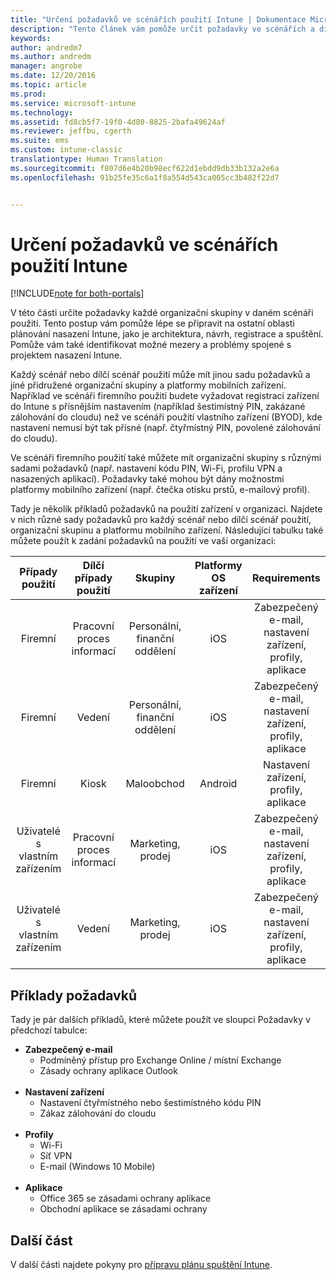 ```yaml
---
title: "Určení požadavků ve scénářích použití Intune | Dokumentace Microsoftu"
description: "Tento článek vám pomůže určit požadavky ve scénářích a dílčích scénářích použití při cloudové implementaci Microsoft Intune."
keywords: 
author: andredm7
ms.author: andredm
manager: angrobe
ms.date: 12/20/2016
ms.topic: article
ms.prod: 
ms.service: microsoft-intune
ms.technology: 
ms.assetid: fd8cb5f7-19f0-4d80-8825-2bafa49624af
ms.reviewer: jeffbu, cgerth
ms.suite: ems
ms.custom: intune-classic
translationtype: Human Translation
ms.sourcegitcommit: f807d6e4b20b98ecf622d1ebdd9db33b132a2e6a
ms.openlocfilehash: 91b25fe35c6a1f8a554d543ca005cc3b482f22d7


---
```


# <a name="determine-intune-use-case-scenario-requirements"></a>Určení požadavků ve scénářích použití Intune

[!INCLUDE[note for both-portals](../includes/note-for-both-portals.md)]

V této části určíte požadavky každé organizační skupiny v daném scénáři použití. Tento postup vám pomůže lépe se připravit na ostatní oblasti plánování nasazení Intune, jako je architektura, návrh, registrace a spuštění. Pomůže vám také identifikovat možné mezery a problémy spojené s projektem nasazení Intune.

Každý scénář nebo dílčí scénář použití může mít jinou sadu požadavků a jiné přidružené organizační skupiny a platformy mobilních zařízení. Například ve scénáři firemního použití budete vyžadovat registraci zařízení do Intune s přísnějším nastavením (například šestimístný PIN, zakázané zálohování do cloudu) než ve scénáři použití vlastního zařízení (BYOD), kde nastavení nemusí být tak přísné (např. čtyřmístný PIN, povolené zálohování do cloudu).

Ve scénáři firemního použití také můžete mít organizační skupiny s různými sadami požadavků (např. nastavení kódu PIN, Wi-Fi, profilu VPN a nasazených aplikací). Požadavky také mohou být dány možnostmi platformy mobilního zařízení (např. čtečka otisku prstů, e-mailový profil).

Tady je několik příkladů požadavků na použití zařízení v organizaci. Najdete v nich různé sady požadavků pro každý scénář nebo dílčí scénář použití, organizační skupinu a platformu mobilního zařízení. Následující tabulku také můžete použít k zadání požadavků na použití ve vaší organizaci:

| **Případy použití** | **Dílčí případy použití** | **Skupiny** | **Platformy OS zařízení** | **Requirements** |
|:---:|:---:|:---:|:---:|:---:|
| Firemní | Pracovní proces informací | Personální, finanční oddělení | iOS | Zabezpečený e-mail, nastavení zařízení, profily, aplikace |                                                          
| Firemní | Vedení | Personální, finanční oddělení | iOS | Zabezpečený e-mail, nastavení zařízení, profily, aplikace |                                                         
| Firemní | Kiosk | Maloobchod | Android | Nastavení zařízení, profily, aplikace |
| Uživatelé s vlastním zařízením | Pracovní proces informací | Marketing, prodej | iOS | Zabezpečený e-mail, nastavení zařízení, profily, aplikace |                                                         
| Uživatelé s vlastním zařízením | Vedení | Marketing, prodej | iOS | Zabezpečený e-mail, nastavení zařízení, profily, aplikace |

## <a name="examples-of-requirements"></a>Příklady požadavků

Tady je pár dalších příkladů, které můžete použít ve sloupci Požadavky v předchozí tabulce:

- **Zabezpečený e-mail**
    - Podmíněný přístup pro Exchange Online / místní Exchange
    - Zásady ochrany aplikace Outlook
<br></br>
- **Nastavení zařízení**
    - Nastavení čtyřmístného nebo šestimístného kódu PIN
    - Zákaz zálohování do cloudu
<br></br>
- **Profily**
    - Wi-Fi
    - Síť VPN
    - E-mail (Windows 10 Mobile)
<br></br>
- **Aplikace**
    - Office 365 se zásadami ochrany aplikace
    - Obchodní aplikace se zásadami ochrany

## <a name="next-section"></a>Další část

V další části najdete pokyny pro [přípravu plánu spuštění Intune](section-4-develop-a-rollout-plan.md).



<!--HONumber=Dec16_HO5-->


